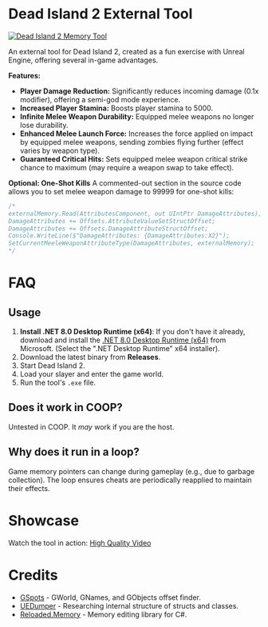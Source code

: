 # Dead Island 2 External Tool

[![Dead Island 2 Memory Tool](https://github.com/lciesielski/DeadIsland2-ExternalTool/actions/workflows/build-dotnet.yml/badge.svg)](https://github.com/lciesielski/DeadIsland2-ExternalTool/actions/workflows/build-dotnet.yml)

An external tool for Dead Island 2, created as a fun exercise with Unreal Engine, offering several in-game advantages.

**Features:**

*   **Player Damage Reduction:** Significantly reduces incoming damage (0.1x modifier), offering a semi-god mode experience.
*   **Increased Player Stamina:** Boosts player stamina to 5000.
*   **Infinite Melee Weapon Durability:** Equipped melee weapons no longer lose durability.
*   **Enhanced Melee Launch Force:** Increases the force applied on impact by equipped melee weapons, sending zombies flying further (effect varies by weapon type).
*   **Guaranteed Critical Hits:** Sets equipped melee weapon critical strike chance to maximum (may require a weapon swap to take effect).

**Optional: One-Shot Kills**
A commented-out section in the source code allows you to set melee weapon damage to 99999 for one-shot kills:
```cpp
/*
externalMemory.Read(AttributesComponent, out UIntPtr DamageAttributes);
DamageAttributes += Offsets.AttributeValueSetStructOffset;
DamageAttributes += Offsets.DamageAttributeStructOffset;
Console.WriteLine($"DamageAttributes: {DamageAttributes:X2}");
SetCurrentMeeleWeaponAttributeType(DamageAttributes, externalMemory);
*/
```

# FAQ

## Usage

1.  **Install .NET 8.0 Desktop Runtime (x64)**: If you don't have it already, download and install the [.NET 8.0 Desktop Runtime (x64)](https://dotnet.microsoft.com/download/dotnet/8.0) from Microsoft. (Select the ".NET Desktop Runtime" x64 installer).
2.  Download the latest binary from **Releases**.
3.  Start Dead Island 2.
4.  Load your slayer and enter the game world.
5.  Run the tool's `.exe` file.

## Does it work in COOP?

Untested in COOP. It *may* work if you are the host.

## Why does it run in a loop?

Game memory pointers can change during gameplay (e.g., due to garbage collection). The loop ensures cheats are periodically reapplied to maintain their effects.

# Showcase

Watch the tool in action: [High Quality Video](https://www.youtube.com/watch?v=3rys5Cow3jY)

# Credits

*   [GSpots](https://github.com/Do0ks/GSpots) - GWorld, GNames, and GObjects offset finder.
*   [UEDumper](https://github.com/Spuckwaffel/UEDumper) - Researching internal structure of structs and classes.
*   [Reloaded.Memory](https://github.com/Reloaded-Project/Reloaded.Memory) - Memory editing library for C#.